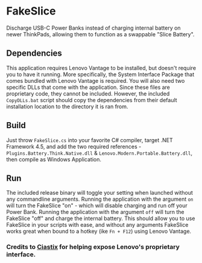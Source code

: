 # FakeSlice
Discharge USB-C Power Banks instead of charging internal battery on newer ThinkPads, allowing them to function as a swappable "Slice Battery".

## Dependencies

This application requires Lenovo Vantage to be installed, but doesn't require you to have it running. More specifically, the System Interface Package that comes bundled with Lenovo Vantage is required. You will also need two specific DLLs that come with the application. Since these files are proprietary code, they cannot be included. However, the included `CopyDLLs.bat` script should copy the dependencies from their default installation location to the directory it is ran from.

## Build

Just throw `FakeSlice.cs` into your favorite C# compiler, target .NET Framework 4.5, and add the two required references - `Plugins.Battery.Think.Native.dll` & `Lenovo.Modern.Portable.Battery.dll`, then compile as Windows Application. 

## Run

The included release binary will toggle your setting when launched without any commandline arguments. Running the application with the argument `on` will turn the FakeSlice "on" - which will disable charging and run off your Power Bank. Running the application with the argument `off` will turn the FakeSlice "off" and charge the internal battery. This should allow you to use FakeSlice in your scripts with ease, and without any arguments FakeSlice works great when bound to a hotkey (ike `Fn + F12`) using Lenovo Vantage.

### Credits to [Ciastix](https://github.com/Ciastex) for helping expose Lenovo's proprietary interface.
